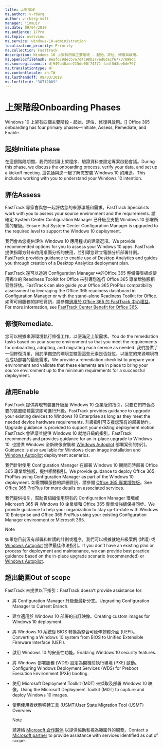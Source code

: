 ```yaml
---
title: 上架階段
ms.author: v-rberg
author: v-rberg-msft
manager: jimmuir
ms.date: 09/04/2019
ms.audience: ITPro
ms.topic: overview
ms.service: windows-10-administration
localization_priority: Priority
ms.collection: FastTrack
description: Windows 10 上架有四個主要階段 - 起始、評估、修復與啟用。
ms.openlocfilehash: 9eafd79decb7e7d4c98b177ed0dacf67737099dc
ms.sourcegitcommit: df949b40ade215de00f74771ffadf0d3be0de797
ms.translationtype: HT
ms.contentlocale: zh-TW
ms.lasthandoff: 09/03/2019
ms.locfileid: "36712089"
---
```

# <a name="onboarding-phases"></a><span data-ttu-id="fd5b5-103">上架階段</span><span class="sxs-lookup"><span data-stu-id="fd5b5-103">Onboarding Phases</span></span>

<span data-ttu-id="fd5b5-104">Windows 10 上架有四個主要階段 - 起始、評估、修復與啟用。</span><span class="sxs-lookup"><span data-stu-id="fd5b5-104">[] Office 365 onboarding has four primary phases—Initiate, Assess, Remediate, and Enable.</span></span>

## <a name="initiate"></a><span data-ttu-id="fd5b5-105">起始</span><span class="sxs-lookup"><span data-stu-id="fd5b5-105">Initiate phase</span></span>

<span data-ttu-id="fd5b5-106">在這個階段期間，我們將討論上架程序、驗證資料並設定專案啟動會議。</span><span class="sxs-lookup"><span data-stu-id="fd5b5-106">During this phase, we discuss the onboarding process, verify your data, and set up a kickoff meeting.</span></span> <span data-ttu-id="fd5b5-107">這包括與您一起了解您安裝 Windows 10 的用途。</span><span class="sxs-lookup"><span data-stu-id="fd5b5-107">This includes working with you to understand your Windows 10 intention.</span></span>

## <a name="assess"></a><span data-ttu-id="fd5b5-108">評估</span><span class="sxs-lookup"><span data-stu-id="fd5b5-108">Assess</span></span>

<span data-ttu-id="fd5b5-109">FastTrack 專家會與您一起評估您的來源環境和需求。</span><span class="sxs-lookup"><span data-stu-id="fd5b5-109">FastTrack Specialists work with you to assess your source environment and the requirements.</span></span> <span data-ttu-id="fd5b5-110">請確定 System Center Configuration Manager 已升級至支援 Windows 10 部署所需的層級。</span><span class="sxs-lookup"><span data-stu-id="fd5b5-110">Ensure that System Center Configuration Manager is upgraded to the required level to support the Windows 10 deployment.</span></span> 

<span data-ttu-id="fd5b5-111">我們會為您提供評估 Windows 10 應用程式的建議選項。</span><span class="sxs-lookup"><span data-stu-id="fd5b5-111">We provide recommended options for you to assess your Windows 10 apps.</span></span> <span data-ttu-id="fd5b5-112">FastTrack 提供指導方針來啟用桌面分析的使用，並引導您建立電腦分析部署計劃。</span><span class="sxs-lookup"><span data-stu-id="fd5b5-112">FastTrack provides guidance to enable use of Desktop Analytics and guides you through creation of a Desktop Analytics deployment plan.</span></span>

<span data-ttu-id="fd5b5-113">FastTrack 還可以透過 Configuration Manager 中的Office 365 整備儀表板或使用獨立的 Readiness Toolkit for Office 來引導您進行 Office 365 專業增強版相容性評估。</span><span class="sxs-lookup"><span data-stu-id="fd5b5-113">FastTrack can also guide your Office 365 ProPlus compatibility assessment by leveraging the Office 365 readiness dashboard in Configuration Manager or with the stand-alone Readiness Toolkit for Office.</span></span> <span data-ttu-id="fd5b5-114">如需可用服務的詳細資訊，請參閱[適用於 Office 365 的 FastTrack 中心權益](O365-fasttrack-benefit-for-office-365.md)。</span><span class="sxs-lookup"><span data-stu-id="fd5b5-114">For more information, see [FastTrack Center Benefit for Office 365](O365-fasttrack-benefit-for-office-365.md).</span></span> 

## <a name="remediate"></a><span data-ttu-id="fd5b5-115">修復</span><span class="sxs-lookup"><span data-stu-id="fd5b5-115">Remediate.</span></span>

<span data-ttu-id="fd5b5-116">您可以根據來源環境執行修復工作，以便滿足上架需求。</span><span class="sxs-lookup"><span data-stu-id="fd5b5-116">You do the remediation tasks based on your source environment so that you meet the requirements for onboarding, adopting, and migrating each service as needed.</span></span> <span data-ttu-id="fd5b5-117">我們提供了一個修復清單，用於準備您的環境並驗證這些元素是否就位，以讓您的來源環境符合成功部署的最低需求。</span><span class="sxs-lookup"><span data-stu-id="fd5b5-117">We provide a remediation checklist to prepare your environment and validate that these elements are in place to bring your source environment up to the minimum requirements for a successful deployment.</span></span> 

## <a name="enable"></a><span data-ttu-id="fd5b5-118">啟用</span><span class="sxs-lookup"><span data-stu-id="fd5b5-118">Enable</span></span>

<span data-ttu-id="fd5b5-119">FastTrack 提供將現有裝置升級至 Windows 10 企業版的指引，只要它們符合必要的裝置硬體需求即可進行升級。</span><span class="sxs-lookup"><span data-stu-id="fd5b5-119">FastTrack provides guidance to upgrade your existing devices to Windows 10 Enterprise as long as they meet the needed device hardware requirements.</span></span> <span data-ttu-id="fd5b5-120">升級指引可支援您現有的部署動作。</span><span class="sxs-lookup"><span data-stu-id="fd5b5-120">Upgrade guidance is provided to support your existing deployment motion.</span></span> <span data-ttu-id="fd5b5-121">FastTrack 會建議並提供 Windows 10 就地升級的指引。</span><span class="sxs-lookup"><span data-stu-id="fd5b5-121">FastTrack recommends and provides guidance for an in-place upgrade to Windows 10.</span></span> <span data-ttu-id="fd5b5-122">也提供 Windows 全新映像安裝和 [Windows Autopilot](EMS-onboarding-phases.md#windows-autopilot) 部署案例的指引。</span><span class="sxs-lookup"><span data-stu-id="fd5b5-122">Guidance is also available for Windows clean image installation and [Windows Autopilot](EMS-onboarding-phases.md#windows-autopilot) deployment scenarios.</span></span> 

<span data-ttu-id="fd5b5-123">我們針對使用 Configuration Manager 在部署 Windows 10 期間同時部署 Office 365 專業增強版，提供相關指引。</span><span class="sxs-lookup"><span data-stu-id="fd5b5-123">We provide guidance to deploy Office 365 ProPlus using Configuration Manager as part of the Windows 10 deployment.</span></span> <span data-ttu-id="fd5b5-124">如需關聯服務的詳細資訊，請參閱 [Office 365 專業增強版](O365-onboarding-and-migration.md#office-365-proplus)。</span><span class="sxs-lookup"><span data-stu-id="fd5b5-124">See [Office 365 ProPlus](O365-onboarding-and-migration.md#office-365-proplus) for more details on associated services.</span></span>

<span data-ttu-id="fd5b5-125">我們提供指引，幫助貴組織使用現有的 Configuration Manager 環境或 Microsoft 365 與 Windows 10 企業版和 Office 365 專業增強版保持同步。</span><span class="sxs-lookup"><span data-stu-id="fd5b5-125">We provide guidance to help your organization to stay up-to-date with Windows 10 Enterprise and Office 365 ProPlus using your existing Configuration Manager environment or Microsoft 365.</span></span>

> [!NOTE]
> <span data-ttu-id="fd5b5-126">如果您目前沒有部署和維護的計劃或程序，我們可以根據就地升級案例 (建議) 或 [Windows Autopilot](EMS-onboarding-phases.md#windows-autopilot) 提供最佳作法指引。</span><span class="sxs-lookup"><span data-stu-id="fd5b5-126">If you don’t have an existing plan or process for deployment and maintenance, we can provide best practice guidance based on the in-place upgrade scenario (recommended) or [Windows Autopilot](EMS-onboarding-phases.md#windows-autopilot).</span></span>

## <a name="out-of-scope"></a><span data-ttu-id="fd5b5-127">超出範圍</span><span class="sxs-lookup"><span data-stu-id="fd5b5-127">Out of scope</span></span>

<span data-ttu-id="fd5b5-128">FastTrack 未提供以下指引：</span><span class="sxs-lookup"><span data-stu-id="fd5b5-128">FastTrack doesn’t provide assistance for:</span></span>

- <span data-ttu-id="fd5b5-129">將 Configuration Manager 升級至最新分支。</span><span class="sxs-lookup"><span data-stu-id="fd5b5-129">Upgrading Configuration Manager to Current Branch.</span></span>
- <span data-ttu-id="fd5b5-130">建立適用於 Windows 10 部署的自訂映像。</span><span class="sxs-lookup"><span data-stu-id="fd5b5-130">Creating custom images for Windows 10 deployment.</span></span>
- <span data-ttu-id="fd5b5-131">將 Windows 10 系統從 BIOS 轉換為整合可延伸韌體介面 (UEFI)。</span><span class="sxs-lookup"><span data-stu-id="fd5b5-131">Converting a Windows 10 system from BIOS to Unified Extensible Firmware Interface (UEFI).</span></span>
- <span data-ttu-id="fd5b5-132">啟用 Windows 10 的安全性功能。</span><span class="sxs-lookup"><span data-stu-id="fd5b5-132">Enabling Windows 10 security features.</span></span> 
- <span data-ttu-id="fd5b5-133">將 Windows 部署服務 (WDS) 設定為開機前執行環境 (PXE) 啟動。</span><span class="sxs-lookup"><span data-stu-id="fd5b5-133">Configuring Windows Deployment Services (WDS) for Preboot Execution Environment (PXE) booting.</span></span>
- <span data-ttu-id="fd5b5-134">使用 Microsoft Deployment Toolkit (MDT) 來擷取及部署 Windows 10 映像。</span><span class="sxs-lookup"><span data-stu-id="fd5b5-134">Using the Microsoft Deployment Toolkit (MDT) to capture and deploy Windows 10 images.</span></span>
- <span data-ttu-id="fd5b5-135">使用使用者狀態移轉工具 (USMT)</span><span class="sxs-lookup"><span data-stu-id="fd5b5-135">User State Migration Tool (USMT) Overview</span></span>

  > [!NOTE]
  > <span data-ttu-id="fd5b5-136">請連絡 [Microsoft 合作夥伴](https://go.microsoft.com/fwlink/?linkid=2080150) 以提供協助和視為範圍外的服務。</span><span class="sxs-lookup"><span data-stu-id="fd5b5-136">Contact a [Microsoft partner](https://go.microsoft.com/fwlink/?linkid=2080150) to provide assistance with services identified as out of scope.</span></span>

 